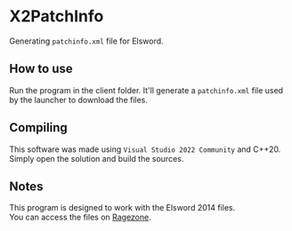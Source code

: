 # X2PatchInfo

Generating `patchinfo.xml` file for Elsword.

## How to use

Run the program in the client folder. It'll generate a `patchinfo.xml` file used by the launcher to download the files.

## Compiling
This software was made using `Visual Studio 2022 Community` and C++20.  
Simply open the solution and build the sources.

## Notes
This program is designed to work with the Elsword 2014 files.  
You can access the files on [Ragezone](http://forum.ragezone.com/f857/elsword-v4-file-1190753/index1.html).